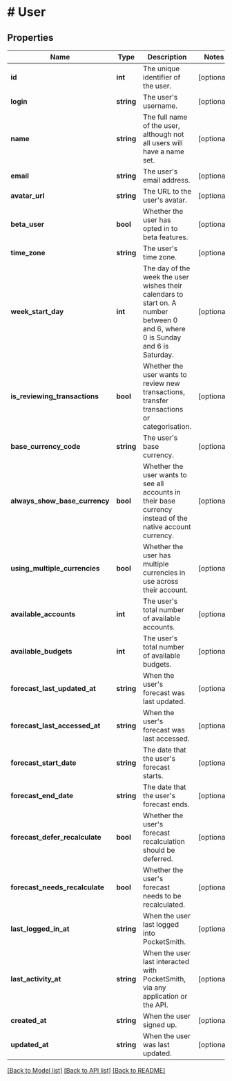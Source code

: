 # # User

## Properties

Name | Type | Description | Notes
------------ | ------------- | ------------- | -------------
**id** | **int** | The unique identifier of the user. | [optional]
**login** | **string** | The user&#39;s username. | [optional]
**name** | **string** | The full name of the user, although not all users will have a name set. | [optional]
**email** | **string** | The user&#39;s email address. | [optional]
**avatar_url** | **string** | The URL to the user&#39;s avatar. | [optional]
**beta_user** | **bool** | Whether the user has opted in to beta features. | [optional]
**time_zone** | **string** | The user&#39;s time zone. | [optional]
**week_start_day** | **int** | The day of the week the user wishes their calendars to start on. A number between 0 and 6, where 0 is Sunday and 6 is Saturday. | [optional]
**is_reviewing_transactions** | **bool** | Whether the user wants to review new transactions, transfer transactions or categorisation. | [optional]
**base_currency_code** | **string** | The user&#39;s base currency. | [optional]
**always_show_base_currency** | **bool** | Whether the user wants to see all accounts in their base currency instead of the native account currency. | [optional]
**using_multiple_currencies** | **bool** | Whether the user has multiple currencies in use across their account. | [optional]
**available_accounts** | **int** | The user&#39;s total number of available accounts. | [optional]
**available_budgets** | **int** | The user&#39;s total number of available budgets. | [optional]
**forecast_last_updated_at** | **string** | When the user&#39;s forecast was last updated. | [optional]
**forecast_last_accessed_at** | **string** | When the user&#39;s forecast was last accessed. | [optional]
**forecast_start_date** | **string** | The date that the user&#39;s forecast starts. | [optional]
**forecast_end_date** | **string** | The date that the user&#39;s forecast ends. | [optional]
**forecast_defer_recalculate** | **bool** | Whether the user&#39;s forecast recalculation should be deferred. | [optional]
**forecast_needs_recalculate** | **bool** | Whether the user&#39;s forecast needs to be recalculated. | [optional]
**last_logged_in_at** | **string** | When the user last logged into PocketSmith. | [optional]
**last_activity_at** | **string** | When the user last interacted with PocketSmith, via any application or the API. | [optional]
**created_at** | **string** | When the user signed up. | [optional]
**updated_at** | **string** | When the user was last updated. | [optional]

[[Back to Model list]](../../README.md#models) [[Back to API list]](../../README.md#endpoints) [[Back to README]](../../README.md)

